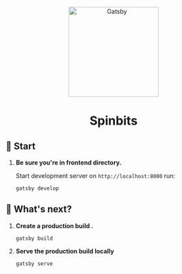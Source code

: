 <p align="center">
  <a href="https://www.spinbits.io">
    <img alt="Gatsby" src="https://spinbits.io/img/logo.png" width="210" />
  </a>
</p>
<h1 align="center">
  Spinbits
</h1>

## 🚀 Start

1.  **Be sure you're in frontend directory.**

    Start development server on `http://localhost:8000` run:

    ```shell
    gatsby develop
    ```

## 🧐 What's next?

1.  **Create a production build .**

    ```shell
    gatsby build
    ```

2.  **Serve the production build locally**

    ```shell
    gatsby serve
    ```
